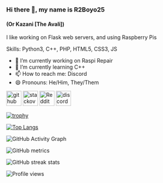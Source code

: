 ### Hi there 👋, my name is R2Boyo25
#### (Or Kazani [The Avali])
I like working on Flask web servers, and using Raspberry Pis

Skills: Python3, C++, PHP, HTML5, CSS3, JS

- 🔭 I’m currently working on Raspi Repair 
- 🌱 I’m currently learning C++ 
- 📫 How to reach me: Discord 
- 😄 Pronouns: He/Him, They/Them 


[<img src='https://cdn.jsdelivr.net/npm/simple-icons@3.0.1/icons/github.svg' alt='github' height='40'>](https://github.com/R2Boyo25)  [<img src='https://cdn.jsdelivr.net/npm/simple-icons@3.0.1/icons/stackoverflow.svg' alt='stackoverflow' height='40'>](https://stackoverflow.com/users/14639101)  [<img src='https://cdn.jsdelivr.net/npm/simple-icons@3.0.1/icons/reddit.svg' alt='Reddit' height='40'>](https://www.reddit.com/user/R2Boyo25)  [<img src='https://cdn.jsdelivr.net/npm/simple-icons@3.0.1/icons/discord.svg' alt='discord' height='40'>](https://discord.gg/HP7yM4AA6V)  

[![trophy](https://github-profile-trophy.vercel.app/?username=R2Boyo25)](https://github.com/ryo-ma/github-profile-trophy)

[![Top Langs](https://github-readme-stats.vercel.app/api/top-langs/?username=R2Boyo25)](https://github.com/anuraghazra/github-readme-stats)

![GitHub Activity Graph](https://activity-graph.herokuapp.com/graph?username=R2Boyo25)  

![GitHub metrics](https://metrics.lecoq.io/R2Boyo25)  

![GitHub streak stats](https://github-readme-streak-stats.herokuapp.com/?user=R2Boyo25)  

![Profile views](https://gpvc.arturio.dev/R2Boyo25)  
